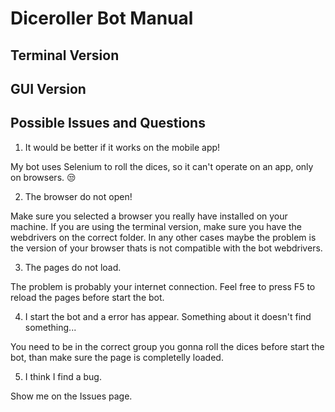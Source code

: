 # Diceroller Bot Manual

## Terminal Version

## GUI Version

## Possible Issues and Questions

1. It would be better if it works on the mobile app!

My bot uses Selenium to roll the dices, so it can't operate on an app, only on browsers. :unamused:

2. The browser do not open!

Make sure you selected a browser you really have installed on your machine. If you are using the terminal version, make sure you have the webdrivers on the correct folder. In any other cases maybe the problem is the version of your browser thats is not compatible with the bot webdrivers. 

3. The pages do not load.

The problem is probably your internet connection. Feel free to press F5 to reload the pages before start the bot. 

4. I start the bot and a error has appear. Something about it doesn't find something...

You need to be in the correct group you gonna roll the dices before start the bot, than make sure the page is completelly loaded. 

5. I think I find a bug.

Show me on the Issues page.
